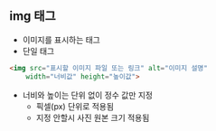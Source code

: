 ## img 태그

- 이미지를 표시하는 태그
- 단일 태그

```html
<img src="표시할 이미지 파일 또는 링크" alt="이미지 설명"
    width="너비값" height="높이값">
```

- 너비와 높이는 단위 없이 정수 값만 지정
    - 픽셀(px) 단위로 적용됨
    - 지정 안할시 사진 원본 크기 적용됨

    